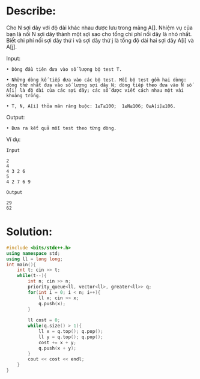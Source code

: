 # Describe:    

Cho N sợi dây với độ dài khác nhau được lưu trong mảng A[]. Nhiệm vụ của bạn là nối N sợi dây thành một sợi sao cho tổng chi phí nối dây là nhỏ nhất. Biết chi phí nối sợi dây thứ i và sợi dây thứ j là tổng độ dài hai sợi dây A[i] và A[j].

Input:

    • Dòng đầu tiên đưa vào số lượng bộ test T.

    • Những dòng kế tiếp đưa vào các bộ test. Mỗi bộ test gồm hai dòng: dòng thứ nhất đưa vào số lượng sợi dây N; dòng tiếp theo đưa vào N số A[i] là độ dài của các sợi dây; các số được viết cách nhau một vài khoảng trống.

    • T, N, A[i] thỏa mãn ràng buộc: 1≤T≤100;  1≤N≤106; 0≤A[i]≤106.

Output:

    • Đưa ra kết quả mỗi test theo từng dòng.

    
Ví dụ:

```text
Input

2
4
4 3 2 6
5
4 2 7 6 9
```

```text
Output

29
62
```

# Solution:    

```C++
#include <bits/stdc++.h>
using namespace std;
using ll = long long;
int main(){
    int t; cin >> t;
    while(t--){
        int n; cin >> n;
        priority_queue<ll, vector<ll>, greater<ll>> q;
        for(int i = 0; i < n; i++){
            ll x; cin >> x;
            q.push(x);
        }
        
        ll cost = 0;
        while(q.size() > 1){
            ll x = q.top(); q.pop();
            ll y = q.top(); q.pop();
            cost += x + y;
            q.push(x + y);
        }
        cout << cost << endl;
    }
}
```